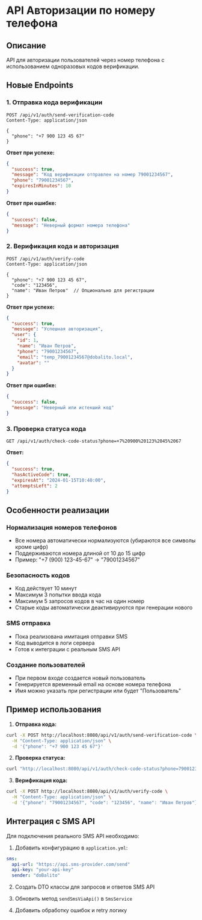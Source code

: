 # API Авторизации по номеру телефона

## Описание
API для авторизации пользователей через номер телефона с использованием одноразовых кодов верификации.

## Новые Endpoints

### 1. Отправка кода верификации
```
POST /api/v1/auth/send-verification-code
Content-Type: application/json

{
  "phone": "+7 900 123 45 67"
}
```

**Ответ при успехе:**
```json
{
  "success": true,
  "message": "Код верификации отправлен на номер 79001234567",
  "phone": "79001234567",
  "expiresInMinutes": 10
}
```

**Ответ при ошибке:**
```json
{
  "success": false,
  "message": "Неверный формат номера телефона"
}
```

### 2. Верификация кода и авторизация
```
POST /api/v1/auth/verify-code
Content-Type: application/json

{
  "phone": "+7 900 123 45 67",
  "code": "123456",
  "name": "Иван Петров"  // Опционально для регистрации
}
```

**Ответ при успехе:**
```json
{
  "success": true,
  "message": "Успешная авторизация",
  "user": {
    "id": 1,
    "name": "Иван Петров",
    "phone": "79001234567",
    "email": "temp_79001234567@dobalito.local",
    "avatar": ""
  }
}
```

**Ответ при ошибке:**
```json
{
  "success": false,
  "message": "Неверный или истекший код"
}
```

### 3. Проверка статуса кода
```
GET /api/v1/auth/check-code-status?phone=+7%20900%20123%2045%2067
```

**Ответ:**
```json
{
  "success": true,
  "hasActiveCode": true,
  "expiresAt": "2024-01-15T10:40:00",
  "attemptsLeft": 2
}
```

## Особенности реализации

### Нормализация номеров телефонов
- Все номера автоматически нормализуются (убираются все символы кроме цифр)
- Поддерживаются номера длиной от 10 до 15 цифр
- Пример: "+7 (900) 123-45-67" → "79001234567"

### Безопасность кодов
- Код действует 10 минут
- Максимум 3 попытки ввода кода
- Максимум 5 запросов кодов в час на один номер
- Старые коды автоматически деактивируются при генерации нового

### SMS отправка
- Пока реализована имитация отправки SMS
- Код выводится в логи сервера
- Готов к интеграции с реальным SMS API

### Создание пользователей
- При первом входе создается новый пользователь
- Генерируется временный email на основе номера телефона
- Имя можно указать при регистрации или будет "Пользователь"

## Пример использования

1. **Отправка кода:**
```bash
curl -X POST http://localhost:8080/api/v1/auth/send-verification-code \
  -H "Content-Type: application/json" \
  -d '{"phone": "+7 900 123 45 67"}'
```

2. **Проверка статуса:**
```bash
curl "http://localhost:8080/api/v1/auth/check-code-status?phone=79001234567"
```

3. **Верификация кода:**
```bash
curl -X POST http://localhost:8080/api/v1/auth/verify-code \
  -H "Content-Type: application/json" \
  -d '{"phone": "79001234567", "code": "123456", "name": "Иван Петров"}'
```

## Интеграция с SMS API

Для подключения реального SMS API необходимо:

1. Добавить конфигурацию в `application.yml`:
```yaml
sms:
  api-url: "https://api.sms-provider.com/send"
  api-key: "your-api-key"
  sender: "doBalito"
```

2. Создать DTO классы для запросов и ответов SMS API

3. Обновить метод `sendSmsViaApi()` в `SmsService`

4. Добавить обработку ошибок и retry логику
